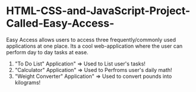 # HTML-CSS-and-JavaScript-Project-Called-Easy-Access-

Easy Access allows users to access three frequently/commonly used applications at one place.  Its a cool web-application where the user can perform day to day tasks at ease. 

1. "To Do List" Application" => Used to List user's tasks!  
2. "Calculator" Application" => Used to Perfroms user's  daily math!  
3. "Weight Converter" Application" => Used to convert pounds into kilograms!


